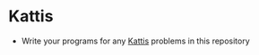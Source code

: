 # Kattis

- Write your programs for any [Kattis](https://open.kattis.com) problems in this repository

